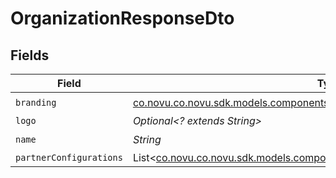 # OrganizationResponseDto


## Fields

| Field                                                                                                                                       | Type                                                                                                                                        | Required                                                                                                                                    | Description                                                                                                                                 |
| ------------------------------------------------------------------------------------------------------------------------------------------- | ------------------------------------------------------------------------------------------------------------------------------------------- | ------------------------------------------------------------------------------------------------------------------------------------------- | ------------------------------------------------------------------------------------------------------------------------------------------- |
| `branding`                                                                                                                                  | [co.novu.co.novu.sdk.models.components.OrganizationBrandingResponseDto](../../models/components/OrganizationBrandingResponseDto.md)         | :heavy_check_mark:                                                                                                                          | N/A                                                                                                                                         |
| `logo`                                                                                                                                      | *Optional<? extends String>*                                                                                                                | :heavy_minus_sign:                                                                                                                          | N/A                                                                                                                                         |
| `name`                                                                                                                                      | *String*                                                                                                                                    | :heavy_check_mark:                                                                                                                          | N/A                                                                                                                                         |
| `partnerConfigurations`                                                                                                                     | List<[co.novu.co.novu.sdk.models.components.IPartnerConfigurationResponseDto](../../models/components/IPartnerConfigurationResponseDto.md)> | :heavy_minus_sign:                                                                                                                          | N/A                                                                                                                                         |